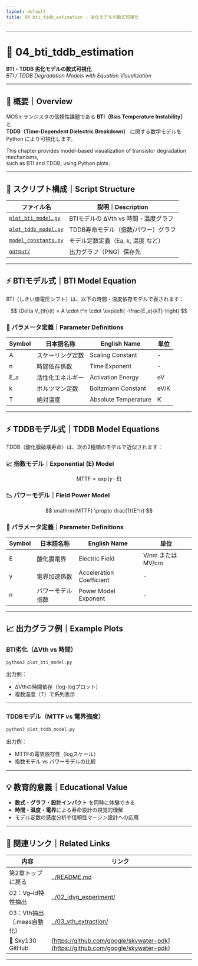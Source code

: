 ```yaml
---
layout: default
title: 04_bti_tddb_estimation - 劣化モデルの数式可視化
---
```


---

# 🧪 04_bti_tddb_estimation  
**BTI・TDDB 劣化モデルの数式可視化**  
*BTI / TDDB Degradation Models with Equation Visualization*

---

## 🎯 概要｜Overview

MOSトランジスタの信頼性課題である **BTI（Bias Temperature Instability）** と  
**TDDB（Time-Dependent Dielectric Breakdown）** に関する数学モデルを Python により可視化します。

This chapter provides model-based visualization of transistor degradation mechanisms,  
such as BTI and TDDB, using Python plots.

---

## 📁 スクリプト構成｜Script Structure

| ファイル名 | 説明｜Description |
|------------|------------------|
| [`plot_bti_model.py`](./plot_bti_model.py) | BTIモデルの ΔVth vs 時間・温度グラフ |
| [`plot_tddb_model.py`](./plot_tddb_model.py) | TDDB寿命モデル（指数/パワー）グラフ |
| [`model_constants.py`](./model_constants.py) | モデル定数定義（Ea, k, 温度 など） |
| [`output/`](./output/) | 出力グラフ（PNG）保存先 |

---

## ⚡ BTIモデル式｜BTI Model Equation

BTI（しきい値電圧シフト）は、以下の時間・温度依存モデルで表されます：

$$
\Delta V_{th}(t) = A \cdot t^n \cdot \exp\left( -\frac{E_a}{kT} \right)
$$

### 🔹 パラメータ定義｜Parameter Definitions

| Symbol | 日本語名称 | English Name | 単位 |
|--------|------------|---------------|------|
| A      | スケーリング定数 | Scaling Constant | - |
| n      | 時間依存係数 | Time Exponent | - |
| E_a    | 活性化エネルギー | Activation Energy | eV |
| k      | ボルツマン定数 | Boltzmann Constant | eV/K |
| T      | 絶対温度 | Absolute Temperature | K |

---

## ⚡ TDDBモデル式｜TDDB Model Equations

TDDB（酸化膜破壊寿命）は、次の2種類のモデルで近似されます：

### 📈 指数モデル｜Exponential (E) Model

$$
\mathrm{MTTF} \propto \exp(\gamma \cdot E)
$$

### 📉 パワーモデル｜Field Power Model

$$
\mathrm{MTTF} \propto \frac{1}{E^n}
$$

### 🔹 パラメータ定義｜Parameter Definitions

| Symbol | 日本語名称 | English Name | 単位 |
|--------|------------|---------------|------|
| E      | 酸化膜電界 | Electric Field | V/nm または MV/cm |
| γ      | 電界加速係数 | Acceleration Coefficient | - |
| n      | パワーモデル指数 | Power Model Exponent | - |

---

## 📈 出力グラフ例｜Example Plots

### BTI劣化（ΔVth vs 時間）

```bash
python3 plot_bti_model.py
```

出力例：
- ΔVthの時間依存（log-logプロット）
- 複数温度（T）で系列表示

---

### TDDBモデル（MTTF vs 電界強度）

```bash
python3 plot_tddb_model.py
```

出力例：
- MTTFの電界依存性（logスケール）
- 指数モデル vs パワーモデルの比較

---

## 💡 教育的意義｜Educational Value

- **数式・グラフ・設計インパクト** を同時に体験できる
- **時間・温度・電界**による寿命設計の視覚的理解
- モデル定数の感度分析や信頼性マージン設計への応用

---

## 🔗 関連リンク｜Related Links

| 内容 | リンク |
|------|--------|
| 第2章トップに戻る | [../README.md](../README.md) |
| 02：Vg–Id特性抽出 | [../02_idvg_experiment/](../02_idvg_experiment/) |
| 03：Vth抽出（.meas自動化） | [../03_vth_extraction/](../03_vth_extraction/) |
| 📘 Sky130 GitHub | [https://github.com/google/skywater-pdk](https://github.com/google/skywater-pdk) |

---
